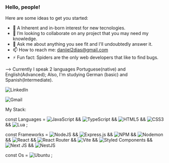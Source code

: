### Hello, people!

Here are some ideas to get you started:

- 🌱 A Inherent and in-born interest for new tecnologies.
- 👯 I’m looking to collaborate on any project that you may need my knowledge.
- 💬 Ask me about anything you see fit and I'll undoubtedly answer it.
- 📫 How to reach me: daniiel2dias@gmail.com
- ⚡ Fun fact: Spiders are the only web developers that like to find bugs.


--> Currently I speak 2 languages Portuguese(native) and English(Advanced);
    Also, I'm studying German (basic) and Spanish(Intermediate).

![LinkedIn](https://img.shields.io/badge/linkedin-%230077B5.svg?style=for-the-badge&logo=linkedin&logoColor=white)

![Gmail](https://img.shields.io/badge/Gmail-D14836?style=for-the-badge&logo=gmail&logoColor=white)


My Stack:

const Languages = ![JavaScript](https://img.shields.io/badge/javascript-%23323330.svg?style=for-the-badge&logo=javascript&logoColor=%23F7DF1E) && ![TypeScript](https://img.shields.io/badge/typescript-%23007ACC.svg?style=for-the-badge&logo=typescript&logoColor=white) && ![HTML5](https://img.shields.io/badge/html5-%23E34F26.svg?style=for-the-badge&logo=html5&logoColor=white) && ![CSS3](https://img.shields.io/badge/css3-%231572B6.svg?style=for-the-badge&logo=css3&logoColor=white) && ![Lua](https://img.shields.io/badge/lua-%232C2D72.svg?style=for-the-badge&logo=lua&logoColor=white) ;

const Frameworks = ![NodeJS](https://img.shields.io/badge/node.js-6DA55F?style=for-the-badge&logo=node.js&logoColor=white) && ![Express.js](https://img.shields.io/badge/express.js-%23404d59.svg?style=for-the-badge&logo=express&logoColor=%2361DAFB) && ![NPM](https://img.shields.io/badge/NPM-%23CB3837.svg?style=for-the-badge&logo=npm&logoColor=white) && ![Nodemon](https://img.shields.io/badge/NODEMON-%23323330.svg?style=for-the-badge&logo=nodemon&logoColor=%BBDEAD) && ![React](https://img.shields.io/badge/react-%2320232a.svg?style=for-the-badge&logo=react&logoColor=%2361DAFB) && ![React Router](https://img.shields.io/badge/React_Router-CA4245?style=for-the-badge&logo=react-router&logoColor=white) && ![Vite](https://img.shields.io/badge/vite-%23646CFF.svg?style=for-the-badge&logo=vite&logoColor=white) && ![Styled Components](https://img.shields.io/badge/styled--components-DB7093?style=for-the-badge&logo=styled-components&logoColor=white) && ![Next JS](https://img.shields.io/badge/Next-black?style=for-the-badge&logo=next.js&logoColor=white) && ![NestJS](https://img.shields.io/badge/nestjs-%23E0234E.svg?style=for-the-badge&logo=nestjs&logoColor=white)

const Os = ![Ubuntu](https://img.shields.io/badge/Ubuntu-E95420?style=for-the-badge&logo=ubuntu&logoColor=white) ;


